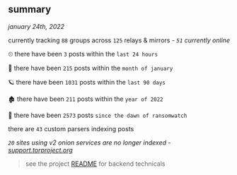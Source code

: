 
## summary
_january 24th, 2022_

currently tracking `88` groups across `125` relays & mirrors - _`51` currently online_

⏲ there have been `3` posts within the `last 24 hours`

🦈 there have been `215` posts within the `month of january`

🪐 there have been `1031` posts within the `last 90 days`

🏚 there have been `211` posts within the `year of 2022`

🦕 there have been `2573` posts `since the dawn of ransomwatch`

there are `43` custom parsers indexing posts

_`20` sites using v2 onion services are no longer indexed - [support.torproject.org](https://support.torproject.org/onionservices/v2-deprecation/)_

> see the project [README](https://github.com/thetanz/ransomwatch#ransomwatch--) for backend technicals
